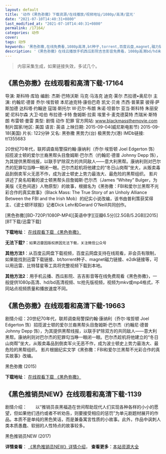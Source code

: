 ```yaml
---
layout: default
title: '动作《黑色弥撒》下载资源/在线播放/视频地址/1080p/高清/蓝光'
date: "2021-07-10T14:40:31+0800"
last_modified_at: "2021-07-10T14:40:31+0800"
permalink: /17164/
categories: 动作
cover:
tags: 动作
keywords: '黑色弥撒,在线免费看,1080p高清,bt种子,torrent,百度云盘,magnet,磁力链,迅雷下载资源'
description: '《黑色弥撒》在线云播放手机西瓜影院吉吉影音免费看，1080p高清bd/hd未删减完整版和tc抢先枪版，mkv/mp4格式，附带bt/torrent种子、magnet/磁力链、百度云盘、网盘资源迅雷下载链接'
---
```


>内容采集生成，如果链接失效，多试几个。


## 《黑色弥撒》在线观看和高清下载-17164

导演: 斯科特·库珀 编剧: 杰斯·巴特沃斯 马克·马洛克 迪克·莱尔 杰拉德•奥尼尔 主演: 约翰尼·德普 乔尔·埃哲顿 本尼迪克特·康伯巴奇 凯文·贝肯 杰西·普莱蒙 彼得·萨斯加德 达科塔·约翰逊 寇瑞·斯托尔 W·厄尔·布朗 朱诺·坦普尔 亚当·斯科特 朱丽安妮·尼科尔森 大卫·哈伯 布拉德·卡特 詹姆斯·拉索 埃里卡·麦克德莫特 杰瑞米·斯特朗 布雷顿·曼雷 类型: 剧情 动作 犯罪 官方网站: www.blackmassthemovie.com 制片国家/地区: 美国 语言: 英语 上映日期: 2015-09-04(威尼斯电影节) 2015-09-18(美国) 片长: 122分钟 又名: 黑弥撒 黑势力(台) 极黑势力(港) IMDb链接: tt1355683

20世纪70年代，联邦调查局警探约翰·康纳利（乔尔·埃哲顿 Joel Edgerton 饰）招揽波士顿的爱尔兰裔黑帮头目詹姆斯·巴尔杰（约翰尼·德普 Johnny Depp 饰），为其提供黑帮线报，以联手铲除双方的共同敌人——意大利黑帮。康纳利则对巴尔杰的犯罪勾当睁一眼闭一眼。巴尔杰趁机将他建立的“冬日山岗帮”坐大，从贩卖毒品到倒卖军火无恶不作，成为波士顿史上势力最浩大、最危险的黑帮组织。 影片讲述了臭名昭著的波士顿黑帮头目詹姆斯·巴尔杰（James “Whitey” Bulger，为美版《无色间道》人物原型）的故事，根据名为《黑弥撒：FBI和爱尔兰黑帮不光彩合作的真实故事》（Black Mass: The True Story of an Unholy Alliance Between the FBI and the Irish Mob）的纪实小说改编，该书由普利策获奖得主、《波士顿环球报》记者Dick Lehr和Gerard O’Neill共同创作。


[黑色弥撒][BD-720P/1080P-MP4][英语中字][豆瓣6.5分][2.5GB/5.2GB][2015][BT下载/迅雷下载]

**下载地址**： [在线观看下载 《黑色弥撒》](https://www.btdx8.com/torrent/black_mass_2015.html) 


**无法下载?**：`如果迅雷因版权原因无法下载，关注微信公众号 `

**其他方法1**：从百度云网盘下载视频，百度云网盘支持在线观看，非会员有限制，如果能找到迅雷下载链接、bt/torrent种子、magnet磁力链接、e2dk链接等，可以用迅雷、比特彗星等工具将完整视频下载到本地。

**其他方法2**：用手机云播、西瓜影院、吉吉影音等在线免费观看《黑色弥撒》，一般提供1080p高清、hd/bd高清视频、tc抢先版视频，视频为mkv或mp4格式，不同站点视频质量和播放速度不同。


## 《黑色弥撒》在线观看和高清下载-19663

剧情介绍：20世纪70年代，联邦调查局警探约翰·康纳利（乔尔·埃哲顿 Joel Edgerton 饰）招揽波士顿的爱尔兰裔黑帮头目詹姆斯·巴尔杰（约翰尼·德普 Johnny Depp 饰），为其提供黑帮线报，以联手铲除双方的共同敌人——意大利黑帮。康纳利则对巴尔杰的犯罪勾当睁一眼闭一眼。巴尔杰趁机将他建立的“冬日山岗帮”坐大，从贩卖毒品到倒卖军火无恶不作，成为波士顿史上势力最浩大、最危险的黑帮组织。 影片根据纪实文学《黑弥撒：FBI和爱尔兰黑帮不光彩合作的真实故事》改编。


黑色弥撒 (2015)

**下载地址**： [在线观看下载 《黑色弥撒》](https://www.btbtdy.me/btdy/dy1119.html) 


## 《黑色推销员NEW》在线观看和高清下载-1139

剧情介绍：　　以“推销员丧黑福造在世间帮助现代人们实现各种各样的小小的愿望，但如果他们违约或者不听劝告，则要接受相应的惩罚”为单元剧题材展开的作品。本质不是单纯的黑色笑话，而是兼备寓言性质的小故事。此外，作品中讽刺人类本质愚蠢、软弱的人性特点的故事较多。


黑色推销员NEW (2017)

**详情查看**： [《黑色推销员NEW》详情介绍](/movie/1139/)， **查看更多**：[本站资源大全](/movie/t/all/)

